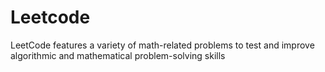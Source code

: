 # Leetcode
 LeetCode features a variety of math-related problems to test and improve algorithmic and mathematical problem-solving skills
